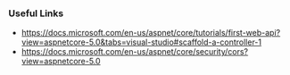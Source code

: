 

### Useful Links
* https://docs.microsoft.com/en-us/aspnet/core/tutorials/first-web-api?view=aspnetcore-5.0&tabs=visual-studio#scaffold-a-controller-1
* https://docs.microsoft.com/en-us/aspnet/core/security/cors?view=aspnetcore-5.0
